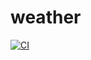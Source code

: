 # weather

[![CI][ci_badge]][ci]

[ci]: https://github.com/rdok/weather/actions/workflows/CI.yml
[ci_badge]: https://github.com/rdok/weather/actions/workflows/CI.yml/badge.svg
